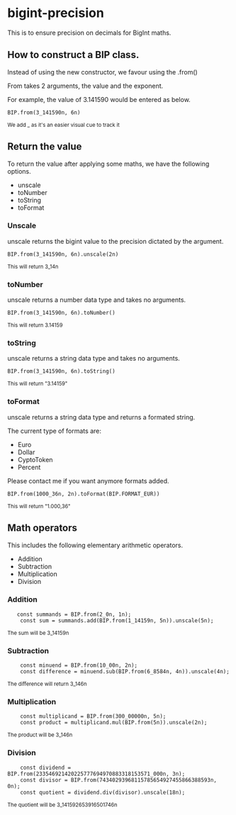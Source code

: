 # bigint-precision

This is to ensure precision on decimals for BigInt maths.

## How to construct a BIP class.

Instead of using the new constructor, we favour using the .from()

From takes 2 arguments, the value and the exponent.

For example, the value of 3.141590 would be entered as below.

```
BIP.from(3_141590n, 6n)
```

<sup>We add \_ as it's an easier visual cue to track it</sup>

## Return the value

To return the value after applying some maths, we have the following options.

- unscale
- toNumber
- toString
- toFormat

### Unscale

unscale returns the bigint value to the precision dictated by the argument.

```
BIP.from(3_141590n, 6n).unscale(2n)
```

<sup>This will return 3_14n</sup>

### toNumber

unscale returns a number data type and takes no arguments.

```
BIP.from(3_141590n, 6n).toNumber()
```

<sup>This will return 3.14159</sup>

### toString

unscale returns a string data type and takes no arguments.

```
BIP.from(3_141590n, 6n).toString()
```

<sup>This will return "3.14159"</sup>

### toFormat

unscale returns a string data type and returns a formated string.

The current type of formats are:

- Euro
- Dollar
- CyptoToken
- Percent

Please contact me if you want anymore formats added.

```
BIP.from(1000_36n, 2n).toFormat(BIP.FORMAT_EUR))
```

<sup>This will return "1.000,36"</sup>

## Math operators

This includes the following elementary arithmetic operators.

- Addition
- Subtraction
- Multiplication
- Division

### Addition

```
   const summands = BIP.from(2_0n, 1n);
    const sum = summands.add(BIP.from(1_14159n, 5n)).unscale(5n);
```

<sup>The sum will be 3_14159n</sup>

### Subtraction

```
    const minuend = BIP.from(10_00n, 2n);
    const difference = minuend.sub(BIP.from(6_8584n, 4n)).unscale(4n);
```

<sup>The difference will return 3_146n</sup>

### Multiplication

```
    const multiplicand = BIP.from(300_00000n, 5n);
    const product = multiplicand.mul(BIP.from(5n)).unscale(2n);

```

<sup>The product will be 3_146n</sup>

### Division

```
    const dividend = BIP.from(233546921420225777694970883318153571_000n, 3n);
    const divisor = BIP.from(74340293968115785654927455866388593n, 0n);
    const quotient = dividend.div(divisor).unscale(18n);

```

<sup>The quotient will be 3_141592653916501746n</sup>
